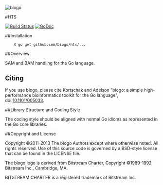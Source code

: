 ![bíogo](https://raw.githubusercontent.com/biogo/biogo/master/biogo.png)

#HTS

[![Build Status](https://travis-ci.org/biogo/hts.svg?branch=master)](https://travis-ci.org/biogo/hts) [![GoDoc](https://godoc.org/github.com/biogo/hts?status.svg)](https://godoc.org/github.com/biogo/hts)

##Installation

        $ go get github.com/biogo/hts/...

##Overview

SAM and BAM handling for the Go language.

## Citing ##

If you use bíogo, please cite Kortschak and Adelson "bíogo: a simple high-performance bioinformatics toolkit for the Go language", doi:[10.1101/005033](http://biorxiv.org/content/early/2014/05/12/005033).

##Library Structure and Coding Style

The coding style should be aligned with normal Go idioms as represented in the
Go core libraries.

##Copyright and License

Copyright ©2011-2013 The bíogo Authors except where otherwise noted. All rights
reserved. Use of this source code is governed by a BSD-style license that can be
found in the LICENSE file.

The bíogo logo is derived from Bitstream Charter, Copyright ©1989-1992
Bitstream Inc., Cambridge, MA.

BITSTREAM CHARTER is a registered trademark of Bitstream Inc.
